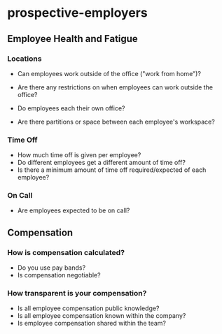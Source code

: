 # prospective-employers

## Employee Health and Fatigue

### Locations

* Can employees work outside of the office ("work from home")?
* Are there any restrictions on when employees can work outside the office?

* Do employees each their own office?
* Are there partitions or space between each employee's workspace?

### Time Off

* How much time off is given per employee?
* Do different employees get a different amount of time off?
* Is there a minimum amount of time off required/expected of each employee?

### On Call

* Are employees expected to be on call?

## Compensation

### How is compensation calculated?

* Do you use pay bands?
* Is compensation negotiable?

### How transparent is your compensation?

* Is all employee compensation public knowledge?
* Is all employee compensation known within the company?
* Is employee compensation shared within the team?
